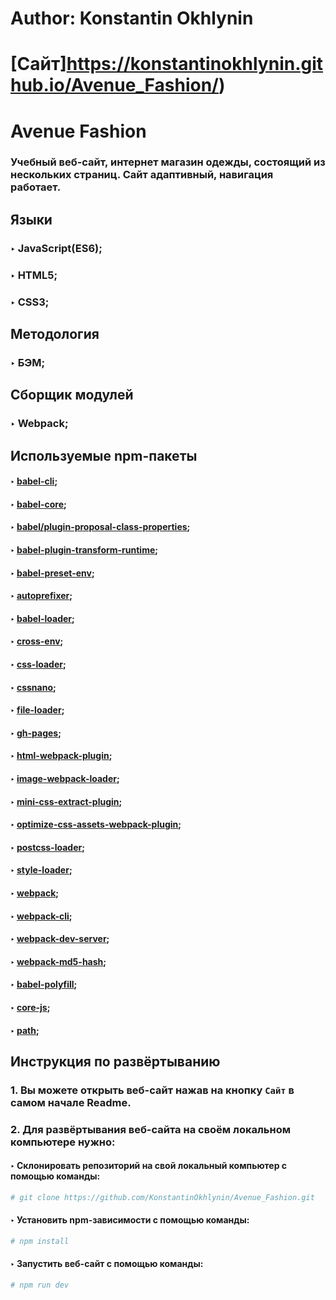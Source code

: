 # Author: Konstantin Okhlynin
# [**Сайт**]https://konstantinokhlynin.github.io/Avenue_Fashion/)
# Avenue Fashion
### Учебный веб-сайт, интернет магазин одежды, состоящий из нескольких страниц. Сайт адаптивный, навигация работает. 
## Языки
### ‣ JavaScript(ES6);
### ‣ HTML5;
### ‣ CSS3;
## Методология
### ‣ БЭМ;
## Cборщик модулей
### ‣ Webpack;
## Используемые npm-пакеты
#### ‣ [babel-cli](https://www.npmjs.com/package/babel-cli);
#### ‣ [babel-core](https://www.npmjs.com/package/babel-core);
#### ‣ [babel/plugin-proposal-class-properties](https://www.npmjs.com/package/@babel/plugin-proposal-class-properties);
#### ‣ [babel-plugin-transform-runtime](https://www.npmjs.com/package/babel-plugin-transform-runtime);
#### ‣ [babel-preset-env](https://www.npmjs.com/package/babel-preset-env);
#### ‣ [autoprefixer](https://www.npmjs.com/package/autoprefixer);
#### ‣ [babel-loader](https://www.npmjs.com/package/babel-loader);
#### ‣ [cross-env](https://www.npmjs.com/package/cross-env);
#### ‣ [css-loader](https://www.npmjs.com/package/css-loader);
#### ‣ [cssnano](https://www.npmjs.com/package/cssnano);
#### ‣ [file-loader](https://www.npmjs.com/package/file-loader);
#### ‣ [gh-pages](https://www.npmjs.com/package/gh-pages);
#### ‣ [html-webpack-plugin](https://www.npmjs.com/package/html-webpack-plugin);
#### ‣ [image-webpack-loader](https://www.npmjs.com/package/image-webpack-loader);
#### ‣ [mini-css-extract-plugin](https://www.npmjs.com/package/mini-css-extract-plugin);
#### ‣ [optimize-css-assets-webpack-plugin](https://www.npmjs.com/package/optimize-css-assets-webpack-plugin);
#### ‣ [postcss-loader](https://www.npmjs.com/package/postcss-loader);
#### ‣ [style-loader](https://www.npmjs.com/package/style-loader);
#### ‣ [webpack](https://www.npmjs.com/package/webpack);
#### ‣ [webpack-cli](https://www.npmjs.com/package/webpack-cli);
#### ‣ [webpack-dev-server](https://www.npmjs.com/package/webpack-dev-server);
#### ‣ [webpack-md5-hash](https://www.npmjs.com/package/webpack-md5-hash);
#### ‣ [babel-polyfill](https://www.npmjs.com/package/@babel/polyfill);
#### ‣ [core-js](https://www.npmjs.com/package/core-js);
#### ‣ [path](https://www.npmjs.com/package/path);
## Инструкция по развёртыванию
### 1. Вы можете открыть веб-сайт нажав на кнопку `Сайт` в самом начале Readme.
### 2. Для развёртывания веб-сайта на своём локальном компьютере нужно:
#### ‣ Склонировать репозиторий на свой локальный компьютер c помощью команды:
```bash
# git clone https://github.com/KonstantinOkhlynin/Avenue_Fashion.git
``` 
#### ‣ Установить npm-зависимости с помощью команды:
```bash
# npm install
``` 
#### ‣ Запустить веб-сайт с помощью команды:
```bash
# npm run dev
``` 
